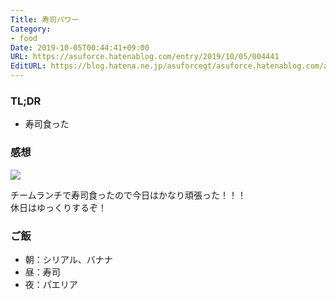 ```yaml
---
Title: 寿司パワー
Category:
- food
Date: 2019-10-05T00:44:41+09:00
URL: https://asuforce.hatenablog.com/entry/2019/10/05/004441
EditURL: https://blog.hatena.ne.jp/asuforcegt/asuforce.hatenablog.com/atom/entry/26006613444860116
---
```


### TL;DR

- 寿司食った

###  感想

<span itemtype="http://schema.org/Photograph" itemscope="itemscope"><img class="magnifiable" src="https://cdn-ak.f.st-hatena.com/images/fotolife/a/asuforcegt/20200807/20200807140412.jpg" itemprop="image"></span>

チームランチで寿司食ったので今日はかなり頑張った！！！  
休日はゆっくりするぞ！

### ご飯

- 朝：シリアル、バナナ
- 昼：寿司
- 夜：パエリア
